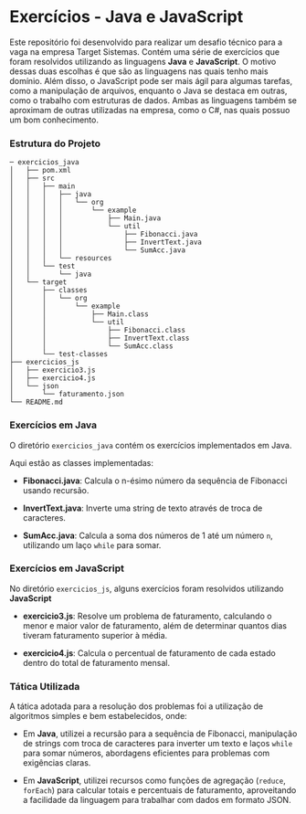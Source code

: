 # Exercícios - Java e JavaScript

Este repositório foi desenvolvido para realizar um desafio técnico para a vaga na empresa Target Sistemas. Contém uma série de exercícios que foram resolvidos utilizando as linguagens **Java** e **JavaScript**. O motivo dessas duas escolhas é que são as linguagens nas quais tenho mais domínio. Além disso, o JavaScript pode ser mais ágil para algumas tarefas, como a manipulação de arquivos, enquanto o Java se destaca em outras, como o trabalho com estruturas de dados. Ambas as linguagens também se aproximam de outras utilizadas na empresa, como o C#, nas quais possuo um bom conhecimento.

### Estrutura do Projeto

```
─ exercicios_java
│   ├── pom.xml
│   ├── src
│   │   ├── main
│   │   │   ├── java
│   │   │   │   └── org
│   │   │   │       └── example
│   │   │   │           ├── Main.java
│   │   │   │           └── util
│   │   │   │               ├── Fibonacci.java
│   │   │   │               ├── InvertText.java
│   │   │   │               └── SumAcc.java
│   │   │   └── resources
│   │   └── test
│   │       └── java
│   └── target
│       ├── classes
│       │   └── org
│       │       └── example
│       │           ├── Main.class
│       │           └── util
│       │               ├── Fibonacci.class
│       │               ├── InvertText.class
│       │               └── SumAcc.class
│       └── test-classes
├── exercicios_js
│   ├── exercicio3.js
│   ├── exercicio4.js
│   └── json
│       └── faturamento.json
└── README.md
```

### **Exercícios em Java**

O diretório `exercicios_java` contém os exercícios implementados em Java. 

Aqui estão as classes implementadas:

* **Fibonacci.java**: Calcula o n-ésimo número da sequência de Fibonacci usando recursão.

* **InvertText.java**: Inverte uma string de texto através de troca de caracteres.

* **SumAcc.java**: Calcula a soma dos números de 1 até um número `n`, utilizando um laço `while` para somar.


### **Exercícios em JavaScript**

No diretório `exercicios_js`, alguns exercícios foram resolvidos utilizando **JavaScript**

* **exercicio3.js**: Resolve um problema de faturamento, calculando o menor e maior valor de faturamento, além de determinar quantos dias tiveram faturamento superior à média.

* **exercicio4.js**: Calcula o percentual de faturamento de cada estado dentro do total de faturamento mensal.

### **Tática Utilizada**

A tática adotada para a resolução dos problemas foi a utilização de algoritmos simples e bem estabelecidos, onde:

* Em **Java**, utilizei a recursão para a sequência de Fibonacci, manipulação de strings com troca de caracteres para inverter um texto e laços `while` para somar números, abordagens eficientes para problemas com exigências claras.

* Em **JavaScript**, utilizei recursos como funções de agregação (`reduce`, `forEach`) para calcular totais e percentuais de faturamento, aproveitando a facilidade da linguagem para trabalhar com dados em formato JSON.
